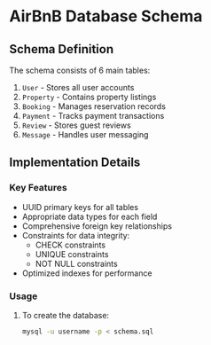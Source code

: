 # AirBnB Database Schema

## Schema Definition

The schema consists of 6 main tables:

1. `User` - Stores all user accounts
2. `Property` - Contains property listings
3. `Booking` - Manages reservation records
4. `Payment` - Tracks payment transactions
5. `Review` - Stores guest reviews
6. `Message` - Handles user messaging

## Implementation Details

### Key Features
- UUID primary keys for all tables
- Appropriate data types for each field
- Comprehensive foreign key relationships
- Constraints for data integrity:
  - CHECK constraints
  - UNIQUE constraints
  - NOT NULL constraints
- Optimized indexes for performance

### Usage

1. To create the database:
   ```bash
   mysql -u username -p < schema.sql